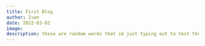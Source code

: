 ```yaml
---
title: First Blog
author: Ivan
date: 2022-03-02
image:
description: these are random words that im just typing out to test the description
---
```

